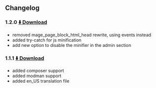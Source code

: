 ## Changelog

### 1.2.0 [:arrow_down: Download](https://github.com/firewizard/Mandagreen_Minifier/archive/1.2.0.tar.gz)
* removed mage_page_block_html_head rewrite, using events instead
* added try-catch for js minification
* add new option to disable the minifier in the admin section

### 1.1.1 [:arrow_down: Download](https://github.com/firewizard/Mandagreen_Minifier/archive/1.1.1.tar.gz)
* added composer support
* added modman support 
* added en_US translation file
